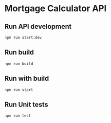 # Mortgage Calculator API

## Run API development
`npm run start:dev`

## Run build
`npm run build`

## Run with build
`npm run start`

## Run Unit tests
`npm run test`
